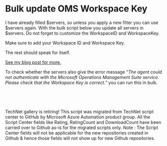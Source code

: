 ﻿Bulk update OMS Workspace Key
=============================

            

I have already filled $servers, so unless you apply a new filter you can use $servers again.
With the bulk script below you update all servers in $servers. Do not forget to customize the WorkspaceID and WorkspaceKey.


Make sure to add your Workspace ID and Workspace Key.


The rest should speak for itself. 


[See my blog post for more.](https://www.baswijdenes.com/portfolio/bulk-update-oms-workspace-key-powershell/)


To check whether the servers also give the error message “*The agent could not authenticate with the Microsoft Operations Management Suite service. Please check that the Workspace Key is correct.*” you can run this in bulk.


 

 


        
    
TechNet gallery is retiring! This script was migrated from TechNet script center to GitHub by Microsoft Azure Automation product group. All the Script Center fields like Rating, RatingCount and DownloadCount have been carried over to Github as-is for the migrated scripts only. Note : The Script Center fields will not be applicable for the new repositories created in Github & hence those fields will not show up for new Github repositories.
